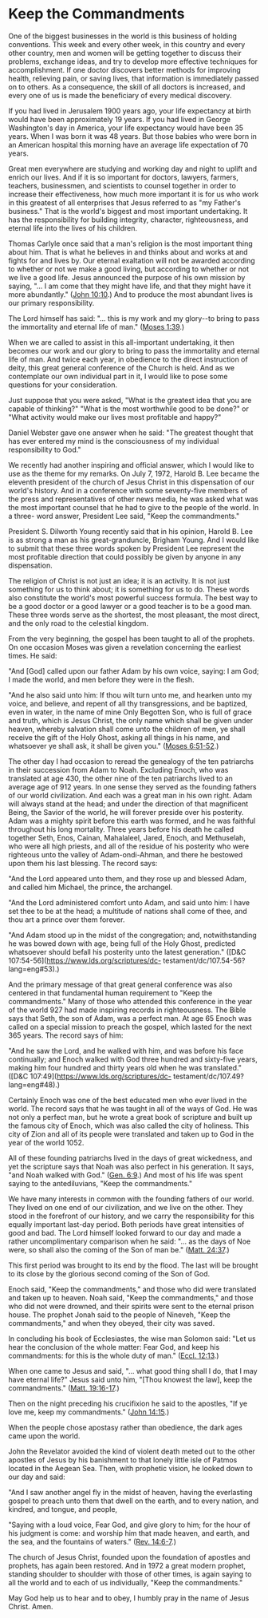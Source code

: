 # Keep the Commandments

One of the biggest businesses in the world is this business of holding
conventions. This week and every other week, in this country and every other
country, men and women will be getting together to discuss their problems,
exchange ideas, and try to develop more effective techniques for
accomplishment. If one doctor discovers better methods for improving health,
relieving pain, or saving lives, that information is immediately passed on to
others. As a consequence, the skill of all doctors is increased, and every one
of us is made the beneficiary of every medical discovery.

If you had lived in Jerusalem 1900 years ago, your life expectancy at birth
would have been approximately 19 years. If you had lived in George
Washington's day in America, your life expectancy would have been 35 years.
When I was born it was 48 years. But those babies who were born in an American
hospital this morning have an average life expectation of 70 years.

Great men everywhere are studying and working day and night to uplift and
enrich our lives. And if it is so important for doctors, lawyers, farmers,
teachers, businessmen, and scientists to counsel together in order to increase
their effectiveness, how much more important it is for us who work in this
greatest of all enterprises that Jesus referred to as "my Father's business."
That is the world's biggest and most important undertaking. It has the
responsibility for building integrity, character, righteousness, and eternal
life into the lives of his children.

Thomas Carlyle once said that a man's religion is the most important thing
about him. That is what he believes in and thinks about and works at and
fights for and lives by. Our eternal exaltation will not be awarded according
to whether or not we make a good living, but according to whether or not we
live a good life. Jesus announced the purpose of his own mission by saying, "...
I am come that they might have life, and that they might have it more
abundantly." ([John
10:10](https://www.lds.org/scriptures/nt/john/10.10?lang=eng#9).) And to
produce the most abundant lives is our primary responsibility.

The Lord himself has said: "... this is my work and my glory--to bring to pass
the immortality and eternal life of man." ([Moses
1:39](https://www.lds.org/scriptures/pgp/moses/1.39?lang=eng#38).)

When we are called to assist in this all-important undertaking, it then
becomes our work and our glory to bring to pass the immortality and eternal
life of man. And twice each year, in obedience to the direct instruction of
deity, this great general conference of the Church is held. And as we
contemplate our own individual part in it, I would like to pose some questions
for your consideration.

Just suppose that you were asked, "What is the greatest idea that you are
capable of thinking?" "What is the most worthwhile good to be done?" or "What
activity would make our lives most profitable and happy?"

Daniel Webster gave one answer when he said: "The greatest thought that has
ever entered my mind is the consciousness of my individual responsibility to
God."

We recently had another inspiring and official answer, which I would like to
use as the theme for my remarks. On July 7, 1972, Harold B. Lee became the
eleventh president of the church of Jesus Christ in this dispensation of our
world's history. And in a conference with some seventy-five members of the
press and representatives of other news media, he was asked what was the most
important counsel that he had to give to the people of the world. In a three-
word answer, President Lee said, "Keep the commandments."

President S. Dilworth Young recently said that in his opinion, Harold B. Lee
is as strong a man as his great-granduncle, Brigham Young. And I would like to
submit that these three words spoken by President Lee represent the most
profitable direction that could possibly be given by anyone in any
dispensation.

The religion of Christ is not just an idea; it is an activity. It is not just
something for us to think about; it is something for us to do. These words
also constitute the world's most powerful success formula. The best way to be
a good doctor or a good lawyer or a good teacher is to be a good man. These
three words serve as the shortest, the most pleasant, the most direct, and the
only road to the celestial kingdom.

From the very beginning, the gospel has been taught to all of the prophets. On
one occasion Moses was given a revelation concerning the earliest times. He
said:

"And [God] called upon our father Adam by his own voice, saying: I am God; I
made the world, and men before they were in the flesh.

"And he also said unto him: If thou wilt turn unto me, and hearken unto my
voice, and believe, and repent of all thy transgressions, and be baptized,
even in water, in the name of mine Only Begotten Son, who is full of grace and
truth, which is Jesus Christ, the only name which shall be given under heaven,
whereby salvation shall come unto the children of men, ye shall receive the
gift of the Holy Ghost, asking all things in his name, and whatsoever ye shall
ask, it shall be given you." ([Moses
6:51-52](https://www.lds.org/scriptures/pgp/moses/6.51-52?lang=eng#50).)

The other day I had occasion to reread the genealogy of the ten patriarchs in
their succession from Adam to Noah. Excluding Enoch, who was translated at age
430, the other nine of the ten patriarchs lived to an average age of 912
years. In one sense they served as the founding fathers of our world
civilization. And each was a great man in his own right. Adam will always
stand at the head; and under the direction of that magnificent Being, the
Savior of the world, he will forever preside over his posterity. Adam was a
mighty spirit before this earth was formed, and he was faithful throughout his
long mortality. Three years before his death he called together Seth, Enos,
Cainan, Mahalaleel, Jared, Enoch, and Methuselah, who were all high priests,
and all of the residue of his posterity who were righteous unto the valley of
Adam-ondi-Ahman, and there he bestowed upon them his last blessing. The record
says:

"And the Lord appeared unto them, and they rose up and blessed Adam, and
called him Michael, the prince, the archangel.

"And the Lord administered comfort unto Adam, and said unto him: I have set
thee to be at the head; a multitude of nations shall come of thee, and thou
art a prince over them forever.

"And Adam stood up in the midst of the congregation; and, notwithstanding he
was bowed down with age, being full of the Holy Ghost, predicted whatsoever
should befall his posterity unto the latest generation." ([D&amp;C
107:54-56](https://www.lds.org/scriptures/dc-
testament/dc/107.54-56?lang=eng#53).)

And the primary message of that great general conference was also centered in
that fundamental human requirement to "Keep the commandments." Many of those
who attended this conference in the year of the world 927 had made inspiring
records in righteousness. The Bible says that Seth, the son of Adam, was a
perfect man. At age 65 Enoch was called on a special mission to preach the
gospel, which lasted for the next 365 years. The record says of him:

"And he saw the Lord, and he walked with him, and was before his face
continually; and Enoch walked with God three hundred and sixty-five years,
making him four hundred and thirty years old when he was translated."
([D&amp;C 107:49](https://www.lds.org/scriptures/dc-
testament/dc/107.49?lang=eng#48).)

Certainly Enoch was one of the best educated men who ever lived in the world.
The record says that he was taught in all of the ways of God. He was not only
a perfect man, but he wrote a great book of scripture and built up the famous
city of Enoch, which was also called the city of holiness. This city of Zion
and all of its people were translated and taken up to God in the year of the
world 1052.

All of these founding patriarchs lived in the days of great wickedness, and
yet the scripture says that Noah was also perfect in his generation. It says,
"and Noah walked with God." ([Gen.
6:9](https://www.lds.org/scriptures/ot/gen/6.9?lang=eng#8).) And most of his
life was spent saying to the antediluvians, "Keep the commandments."

We have many interests in common with the founding fathers of our world. They
lived on one end of our civilization, and we live on the other. They stood in
the forefront of our history, and we carry the responsibility for this equally
important last-day period. Both periods have great intensities of good and
bad. The Lord himself looked forward to our day and made a rather
uncomplimentary comparison when he said: "... as the days of Noe were, so shall
also the coming of the Son of man be." ([Matt.
24:37](https://www.lds.org/scriptures/nt/matt/24.37?lang=eng#36).)

This first period was brought to its end by the flood. The last will be
brought to its close by the glorious second coming of the Son of God.

Enoch said, "Keep the commandments," and those who did were translated and
taken up to heaven. Noah said, "Keep the commandments," and those who did not
were drowned, and their spirits were sent to the eternal prison house. The
prophet Jonah said to the people of Nineveh, "Keep the commandments," and when
they obeyed, their city was saved.

In concluding his book of Ecclesiastes, the wise man Solomon said: "Let us
hear the conclusion of the whole matter: Fear God, and keep his commandments:
for this is the whole duty of man." ([Eccl.
12:13](https://www.lds.org/scriptures/ot/eccl/12.13?lang=eng#12).)

When one came to Jesus and said, "... what good thing shall I do, that I may
have eternal life?" Jesus said unto him, "[Thou knowest the law], keep the
commandments." ([Matt.
19:16-17](https://www.lds.org/scriptures/nt/matt/19.16-17?lang=eng#15).)

Then on the night preceding his crucifixion he said to the apostles, "If ye
love me, keep my commandments." ([John
14:15](https://www.lds.org/scriptures/nt/john/14.15?lang=eng#14).)

When the people chose apostasy rather than obedience, the dark ages came upon
the world.

John the Revelator avoided the kind of violent death meted out to the other
apostles of Jesus by his banishment to that lonely little isle of Patmos
located in the Aegean Sea. Then, with prophetic vision, he looked down to our
day and said:

"And I saw another angel fly in the midst of heaven, having the everlasting
gospel to preach unto them that dwell on the earth, and to every nation, and
kindred, and tongue, and people,

"Saying with a loud voice, Fear God, and give glory to him; for the hour of
his judgment is come: and worship him that made heaven, and earth, and the
sea, and the fountains of waters." ([Rev.
14:6-7](https://www.lds.org/scriptures/nt/rev/14.6-7?lang=eng#5).)

The church of Jesus Christ, founded upon the foundation of apostles and
prophets, has again been restored. And in 1972 a great modern prophet,
standing shoulder to shoulder with those of other times, is again saying to
all the world and to each of us individually, "Keep the commandments."

May God help us to hear and to obey, I humbly pray in the name of Jesus
Christ. Amen.

